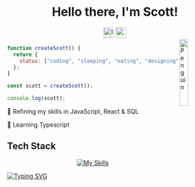 <!-- <div align="center">
<img width="100%" height = "250px" src="https://cdn.pixabay.com/photo/2018/01/14/23/12/nature-3082832_1280.jpg" alt="cover" />
</div> -->

<div align="center"><h1> Hello there, I'm Scott!</h1></div>

<div align="center">
 <a href="https://linkedin.com/in/scottadamr">
 <img src="https://img.shields.io/static/v1?message=LinkedIn&logo=linkedin&label=&color=88976d&logoColor=white&labelColor=&style=for-the-badge" height="25" alt="linkedin logo" /></a>
  <!-- <a href=""><img src="https://img.shields.io/badge/Portfolio-D2B48C?style=for-the-badge&logo=hotjar&logoColor=black" height="25" alt="codepen logo"  /></a> -->
<a href="https://www.codewars.com/users/Scotty-Cloud"><img src="https://img.shields.io/badge/Codewars-88976d?style=for-the-badge&logo=codewars&logoColor=black" height="25" alt="codepen logo"  /></a>
</div>
<img align="right" src="https://raw.githubusercontent.com/Tarikul-Islam-Anik/Animated-Fluent-Emojis/master/Emojis/Animals/Penguin.png" alt="Penguin" width="20%" />

```js
function createScott() {
  return {
    status: ["coding", "sleeping", "eating", "designing", "making people laugh"],
  };
}

const scott = createScott();

console.log(scott);
```

🎯 Refining my skills in JavaScript, React & SQL

📌 Learning Typescript

## Tech Stack <!-- <img src = "" width =  height = > -->

<div align="center">

[![My Skills](https://skillicons.dev/icons?i=js,react,mysql,nodejs,mongodb,express,py,django,css,html,git,github)](https://skillicons.dev)

<div align="left" >

[![Typing SVG](https://readme-typing-svg.herokuapp.com?font=Supermercado+One&color=%2384AAAD&lines=Stay+Cozy)](https://git.io/typing-svg)
